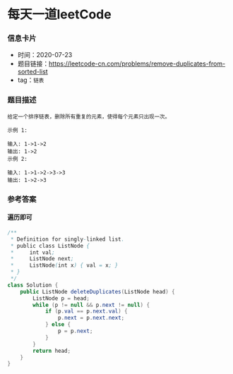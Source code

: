 # 每天一道leetCode

### 信息卡片

- 时间：2020-07-23
- 题目链接：https://leetcode-cn.com/problems/remove-duplicates-from-sorted-list
- tag：`链表`

### 题目描述

```
给定一个排序链表，删除所有重复的元素，使得每个元素只出现一次。

示例 1:

输入: 1->1->2
输出: 1->2
示例 2:

输入: 1->1->2->3->3
输出: 1->2->3

```

### 参考答案

#### 遍历即可

```java
/**
 * Definition for singly-linked list.
 * public class ListNode {
 *     int val;
 *     ListNode next;
 *     ListNode(int x) { val = x; }
 * }
 */
class Solution {
    public ListNode deleteDuplicates(ListNode head) {
        ListNode p = head;
        while (p != null && p.next != null) {
            if (p.val == p.next.val) {
                p.next = p.next.next;
            } else {
                p = p.next;
            }
        }
        return head;
    }
}
```
